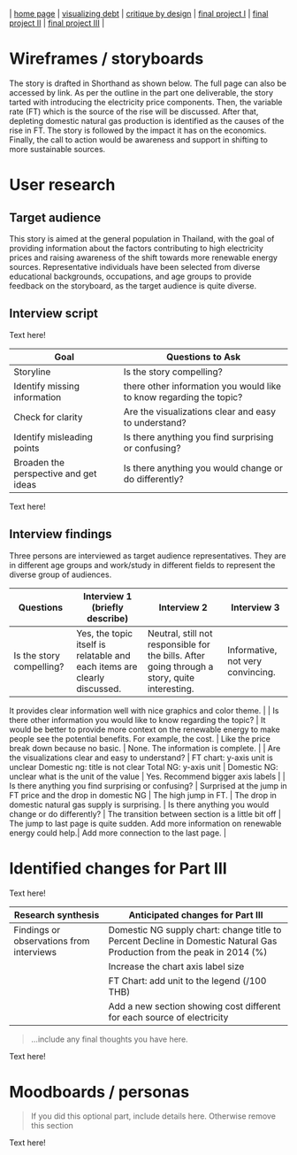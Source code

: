 | [home page](https://cmustudent.github.io/tswd-portfolio-templates/) | [visualizing debt](visualizing-government-debt) | [critique by design](critique-by-design) | [final project I](final-project-part-one) | [final project II](final-project-part-two) | [final project III](final-project-part-three) |

# Wireframes / storyboards
The story is drafted in Shorthand as shown below. The full page can also be accessed by link. As per the outline in the part one deliverable, the story tarted with introducing the electricity price components. Then, the variable rate (FT) which is the source of the rise will be discussed. After that, depleting domestic natural gas production is identified as the causes of the rise in FT. The story is followed by the impact it has on the economics. Finally, the call to action would be awareness and support in shifting to more sustainable sources.

# User research 

## Target audience
This story is aimed at the general population in Thailand, with the goal of providing information about the factors contributing to high electricity prices and raising awareness of the shift towards more renewable energy sources. Representative individuals have been selected from diverse educational backgrounds, occupations, and age groups to provide feedback on the storyboard, as the target audience is quite diverse. 

## Interview script

Text here!

| Goal | Questions to Ask |
|------|------------------|
|   Storyline   |            Is the story compelling?      |
|  Identify missing information    |         there other information you would like to know regarding the topic?          |
|   Check for clarity   |           Are the visualizations clear and easy to understand?       |
|  Identify misleading points  |  Is there anything you find surprising or confusing?  |
|  Broaden the perspective and get ideas  |  Is there anything you would change or do differently?  |


Text here!

## Interview findings

Three persons are interviewed as target audience representatives. They are in different age groups and work/study in different fields to represent the diverse group of audiences.

| Questions               | Interview 1 (briefly describe) | Interview 2 | Interview 3 |
|-------------------------|--------------------------------|-------------|-------------|
| Is the story compelling? |Yes, the topic itself is relatable and each items are clearly discussed.           |   Neutral, still not responsible for the bills. After going through a story, quite interesting.          |   Informative, not very convincing.
It provides clear information well with nice graphics and color theme.
          |
| Is there other information you would like to know regarding the topic?                        |    It would be better to provide more context on the renewable energy to make people see the potential benefits. For example, the cost.                               |    Like the price break down because no basic.        |  None. The information is complete.           |
|   Are the visualizations clear and easy to understand?                      |   FT chart: y-axis unit is unclear
Domestic ng: title is not clear
Total NG: y-axis unit        |    Domestic NG: unclear what is the unit of the value         |  Yes. Recommend bigger axis labels           |
| Is there anything you find surprising or confusing? | Surprised at the jump in FT price and the drop in domestic NG | The high jump in FT. | The drop in domestic natural gas supply is surprising. |
Is there anything you would change or do differently? | The transition between section is a little bit off | The jump to last page is quite sudden. Add more information on renewable energy could help.| Add more connection to the last page. | 


# Identified changes for Part III
Text here!

| Research synthesis                       | Anticipated changes for Part III                                                |
|------------------------------------------|---------------------------------------------------------------------------------|
| Findings or observations from interviews | Domestic NG supply chart: change title to Percent Decline in Domestic Natural Gas Production from the peak in 2014 (%)  |
|                                          | Increase the chart axis label size        |
|                                          | FT Chart: add unit to the legend (/100 THB)  |
|                                          | Add a new section showing cost different for each source of electricity                                              |


> ...include any final thoughts you have here. 

Text here!

# Moodboards / personas
> If you did this optional part, include details here.  Otherwise remove this section

Text here!

